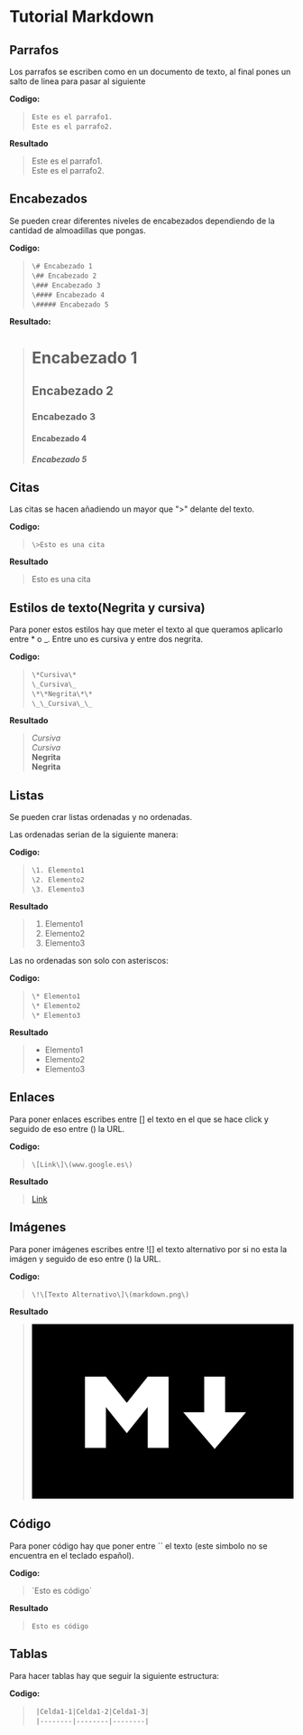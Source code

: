 # Tutorial Markdown
## Parrafos

Los parrafos se escriben como en un documento de texto, al final pones un salto de linea para pasar al siguiente

**Codigo:**

  > `Este es el parrafo1.`  
  > `Este es el parrafo2.`

**Resultado**
  
  >Este es el parrafo1.  
  >Este es el parrafo2.

## Encabezados

Se pueden crear diferentes niveles de encabezados dependiendo 
de la cantidad de almoadillas que pongas.

**Codigo:**

  > `\# Encabezado 1`  
  > `\## Encabezado 2`  
  > `\### Encabezado 3`  
  > `\#### Encabezado 4`  
  > `\##### Encabezado 5`  
   
**Resultado:**

  > # Encabezado 1
  > ## Encabezado 2
  > ### Encabezado 3
  > #### Encabezado 4
  > ##### Encabezado 5

## Citas

Las citas se hacen añadiendo un mayor que ">" delante del texto.

**Codigo:**

  > `\>Esto es una cita`

**Resultado**

  > Esto es una cita

## Estilos de texto(Negrita y cursiva)

Para poner estos estilos hay que meter el texto al que queramos aplicarlo entre \* o \_.
Entre uno es cursiva y entre dos negrita.

**Codigo:**

  > `\*Cursiva\*`  
  > `\_Cursiva\_`  
  > `\*\*Negrita\*\*`  
  > `\_\_Cursiva\_\_`  

**Resultado**

  > *Cursiva*  
  > _Cursiva_  
  > **Negrita**  
  > __Negrita__

## Listas

Se pueden crar listas ordenadas y no ordenadas. 

Las ordenadas serian de la siguiente manera:

**Codigo:**

  > `\1. Elemento1`  
  > `\2. Elemento2`  
  > `\3. Elemento3`

**Resultado**
  
  >1. Elemento1
  >2. Elemento2
  >3. Elemento3
 
Las no ordenadas son solo con asteriscos:

**Codigo:**

  > `\* Elemento1 `  
  > `\* Elemento2 `  
  > `\* Elemento3 `

**Resultado**

  >* Elemento1  
  >* Elemento2  
  >* Elemento3  

## Enlaces

 Para poner enlaces escribes entre \[\] el texto en el que se hace click y seguido de eso
 entre \(\) la URL.
 
**Codigo:**

  > `\[Link\]\(www.google.es\)`

**Resultado**

  > [Link](www.google.es)

## Imágenes

  Para poner imágenes escribes entre \!\[\] el texto alternativo por si no esta la imágen y seguido de eso
  entre \(\) la URL.
 
**Codigo:**

  > `\!\[Texto Alternativo\]\(markdown.png\)`

**Resultado**

  > ![Texto Alternativo](markdown.png)

## Código

Para poner código hay que poner entre \`\` el texto \(este simbolo no se encuentra en el teclado español\).

**Codigo:**

  > \`Esto es código\`

**Resultado**

  > `Esto es código`

## Tablas

Para hacer tablas hay que seguir la siguiente estructura:

**Codigo:**

>` |Celda1-1|Celda1-2|Celda1-3|`  
>` |--------|--------|--------|`
